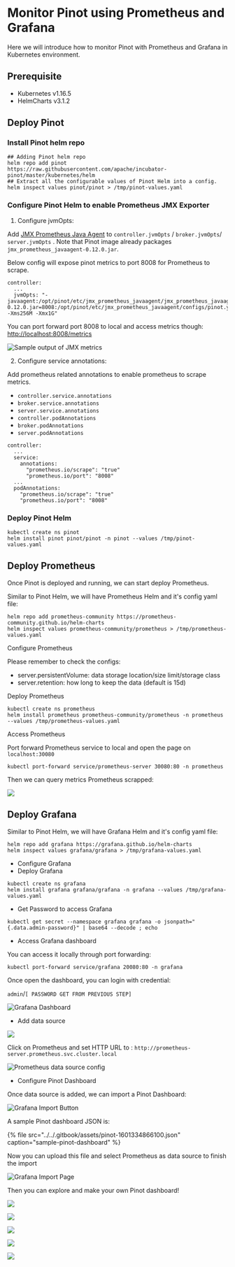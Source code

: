 # Monitor Pinot using Prometheus and Grafana

Here we will introduce how to monitor Pinot with Prometheus and Grafana in Kubernetes environment.

## Prerequisite

* Kubernetes v1.16.5
* HelmCharts v3.1.2

## Deploy Pinot

### Install Pinot helm repo

```text
## Adding Pinot helm repo
helm repo add pinot https://raw.githubusercontent.com/apache/incubator-pinot/master/kubernetes/helm
## Extract all the configurable values of Pinot Helm into a config.
helm inspect values pinot/pinot > /tmp/pinot-values.yaml
```

### Configure Pinot Helm to enable Prometheus JMX Exporter

1. Configure jvmOpts:

Add [JMX Prometheus Java Agent](https://github.com/prometheus/jmx_exporter) to `controller.jvmOpts` / `broker.jvmOpts`/ `server.jvmOpts` . Note that Pinot image already packages `jmx_prometheus_javaagent-0.12.0.jar`.

Below config will expose pinot metrics to port 8008 for Prometheus to scrape.

```text
controller:
  ...
  jvmOpts: "-javaagent:/opt/pinot/etc/jmx_prometheus_javaagent/jmx_prometheus_javaagent-0.12.0.jar=8008:/opt/pinot/etc/jmx_prometheus_javaagent/configs/pinot.yml -Xms256M -Xmx1G"
```

You can port forward port 8008 to local and access metrics though: [http://localhost:8008/metrics](http://localhost:8008/metrics)

![Sample output of JMX metrics](../../.gitbook/assets/image%20%2849%29.png)

2. Configure service annotations:

Add prometheus related annotations to enable prometheus to scrape metrics.  

* `controller.service.annotations` 
* `broker.service.annotations`
* `server.service.annotations`
* `controller.podAnnotations` 
* `broker.podAnnotations`
* `server.podAnnotations`

```text
controller:
  ...
  service:
    annotations:
      "prometheus.io/scrape": "true"
      "prometheus.io/port": "8008"
  ...
  podAnnotations:
    "prometheus.io/scrape": "true"
    "prometheus.io/port": "8008"
```

### Deploy Pinot Helm

```text
kubectl create ns pinot
helm install pinot pinot/pinot -n pinot --values /tmp/pinot-values.yaml
```

## Deploy Prometheus

Once Pinot is deployed and running, we can start deploy Prometheus.

Similar to Pinot Helm, we will have Prometheus Helm and it's config yaml file:

```text
helm repo add prometheus-community https://prometheus-community.github.io/helm-charts
helm inspect values prometheus-community/prometheus > /tmp/prometheus-values.yaml
```

Configure Prometheus

Please remember to check the configs: 

* server.persistentVolume: data storage location/size limit/storage class
* server.retention: how long to keep the data \(default is 15d\)

Deploy Prometheus

```text
kubectl create ns prometheus
helm install prometheus prometheus-community/prometheus -n prometheus --values /tmp/prometheus-values.yaml
```

Access Prometheus

Port forward Prometheus service to local and open the page on `localhost:30080`

```text
kubectl port-forward service/prometheus-server 30080:80 -n prometheus
```

Then we can query metrics Prometheus scrapped:

![](../../.gitbook/assets/image%20%2842%29.png)

## Deploy Grafana

Similar to Pinot Helm, we will have Grafana Helm and it's config yaml file:

```text
helm repo add grafana https://grafana.github.io/helm-charts
helm inspect values grafana/grafana > /tmp/grafana-values.yaml
```

* Configure Grafana
* Deploy Grafana

```text
kubectl create ns grafana
helm install grafana grafana/grafana -n grafana --values /tmp/grafana-values.yaml
```

* Get Password to access Grafana

```text
kubectl get secret --namespace grafana grafana -o jsonpath="{.data.admin-password}" | base64 --decode ; echo
```

* Access Grafana dashboard 

You can access it locally through port forwarding:

```text
kubectl port-forward service/grafana 20080:80 -n grafana
```

 Once open the dashboard, you can login with credential: 

`admin`/`[ PASSWORD GET FROM PREVIOUS STEP]` 

![Grafana Dashboard](../../.gitbook/assets/image%20%2847%29.png)

* Add data source

![](../../.gitbook/assets/image%20%2844%29.png)

Click on Prometheus and set HTTP URL to : `http://prometheus-server.prometheus.svc.cluster.local`

![Prometheus data source config](../../.gitbook/assets/image%20%2848%29.png)

* Configure Pinot Dashboard

Once data source is added, we can import a Pinot Dashboard:

![Grafana Import Button](../../.gitbook/assets/image%20%2845%29.png)

A sample Pinot dashboard JSON is:

{% file src="../../.gitbook/assets/pinot-1601334866100.json" caption="sample-pinot-dashboard" %}

Now you can upload this file and select Prometheus as data source to finish the import

![Grafana Import Page](../../.gitbook/assets/image%20%2846%29.png)

Then you can explore and make your own Pinot dashboard!

![](../../.gitbook/assets/image%20%2855%29.png)

![](../../.gitbook/assets/image%20%2856%29.png)

![](../../.gitbook/assets/image%20%2854%29.png)

![](../../.gitbook/assets/image%20%2852%29.png)

![](../../.gitbook/assets/image%20%2850%29.png)



